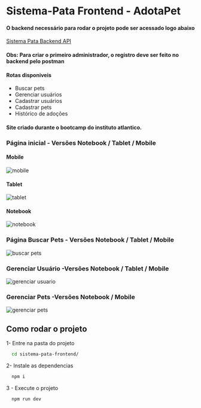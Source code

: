 
# Sistema-Pata Frontend - AdotaPet

#### O backend necessário para rodar o projeto pode ser acessado logo abaixo
<a href="https://github.com/Karen-Ribeiro/sistema-pata-api" target="_blank" rel="noopener noreferrer">Sistema Pata Backend API</a> 

#### Obs: Para criar o primeiro administrador, o registro deve ser feito no backend pelo postman

#### Rotas disponiveis
 - Buscar pets
 - Gerenciar usuários
 - Cadastrar usuários
 - Cadastrar pets
 - Histórico de adoções

 


#### Site criado durante o bootcamp do instituto atlantico.

### Página inicial - Versões Notebook / Tablet / Mobile
#### Mobile
<div style="display: flex; align-items: center;">
  <img src="https://github.com/user-attachments/assets/459f5b8b-5deb-4604-ac4c-e003898079b6" alt="mobile">
</div>

#### Tablet
<div style="display: flex; align-items: center;">
  <img src="https://github.com/user-attachments/assets/e07cfdb9-a832-4280-8efa-493747bd45c7" alt="tablet">
</div>

#### Notebook
<div style="display: flex; align-items: center;">
  <img src="https://github.com/user-attachments/assets/bcb7087c-1ca5-4ff7-a8ef-54448a505aa3" alt="notebook">
</div>




### Página Buscar Pets - Versões Notebook / Tablet / Mobile
<div style="display: flex; align-items: center;">
  <img src="https://github.com/user-attachments/assets/9841bb39-8840-41d3-ac76-9b1ac44ba775" alt="buscar pets">
</div>

### Gerenciar Usuário -Versões Notebook / Tablet / Mobile
<div style="display: flex; align-items: center;">
  <img src="https://github.com/user-attachments/assets/1df276b6-aa77-42cb-9d01-c74425fbed88" alt="gerenciar usuario">
</div>

### Gerenciar Pets -Versões Notebook / Mobile
<div style="display: flex; align-items: center;">
  <img src="https://github.com/user-attachments/assets/e6024934-0d35-4d9e-b035-d40d761390b2" alt="gerenciar pets">
</div>



## Como rodar o projeto
1- Entre na pasta do projeto

```bash
  cd sistema-pata-frontend/
```
2- Instale as dependencias

```bash
  npm i
```

3 - Execute o projeto

```bash
  npm run dev
```



